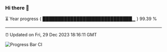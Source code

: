 ### Hi there 👋

⏳ Year progress { █████████████████████████████▁ } 99.39 %

---

⏰ Updated on Fri, 29 Dec 2023 18:16:11 GMT

![Progress Bar CI](https://github.com/liununu/liununu/workflows/Progress%20Bar%20CI/badge.svg)
